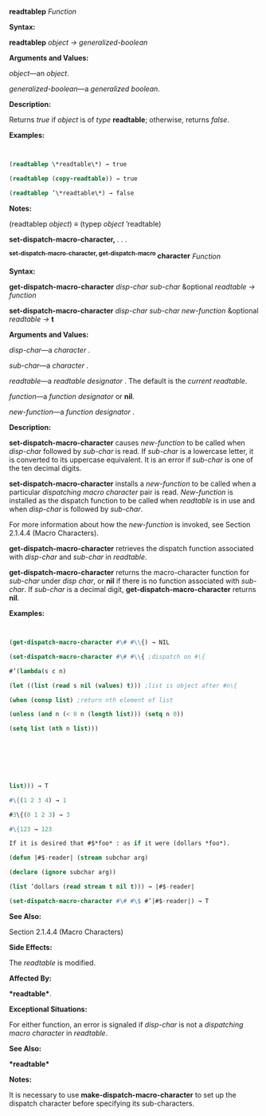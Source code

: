 **readtablep** *Function* 



**Syntax:** 



**readtablep** *object → generalized-boolean* 



**Arguments and Values:** 



*object*—an *object*. 



*generalized-boolean*—a *generalized boolean*. 



**Description:** 



Returns *true* if *object* is of *type* **readtable**; otherwise, returns *false*. 



**Examples:**
```lisp
 

(readtablep \*readtable\*) → true 

(readtablep (copy-readtable)) → true 

(readtablep ’\*readtable\*) → false 


```
**Notes:** 



(readtablep *object*) *≡* (typep *object* ’readtable) 







 



 



**set-dispatch-macro-character,** *. . .* 



**<sup>set-dispatch-macro-character, get-dispatch-macro</sup> character** <i>Function</i> 



**Syntax:** 



**get-dispatch-macro-character** *disp-char sub-char* &amp;optional *readtable → function* 



**set-dispatch-macro-character** *disp-char sub-char new-function* &amp;optional *readtable →* **t** 



**Arguments and Values:** 



*disp-char*—a *character* . 



*sub-char*—a *character* . 



*readtable*—a *readtable designator* . The default is the *current readtable*. 



*function*—a *function designator* or **nil**. 



*new-function*—a *function designator* . 



**Description:** 



**set-dispatch-macro-character** causes *new-function* to be called when *disp-char* followed by *sub-char* is read. If *sub-char* is a lowercase letter, it is converted to its uppercase equivalent. It is an error if *sub-char* is one of the ten decimal digits. 



**set-dispatch-macro-character** installs a *new-function* to be called when a particular *dispatching macro character* pair is read. *New-function* is installed as the dispatch function to be called when *readtable* is in use and when *disp-char* is followed by *sub-char*. 



For more information about how the *new-function* is invoked, see Section 2.1.4.4 (Macro Characters). 



**get-dispatch-macro-character** retrieves the dispatch function associated with *disp-char* and *sub-char* in *readtable*. 



**get-dispatch-macro-character** returns the macro-character function for *sub-char* under *disp char*, or **nil** if there is no function associated with *sub-char*. If *sub-char* is a decimal digit, **get-dispatch-macro-character** returns **nil**. 



**Examples:**
```lisp
 

(get-dispatch-macro-character #\# #\\{) → NIL 

(set-dispatch-macro-character #\# #\\{ ;dispatch on #\{ 

#’(lambda(s c n) 

(let ((list (read s nil (values) t))) ;list is object after #n\{ 

(when (consp list) ;return nth element of list 

(unless (and n (< 0 n (length list))) (setq n 0)) 

(setq list (nth n list))) 



 

 

list))) → T 

#\{(1 2 3 4) → 1 

#3\{(0 1 2 3) → 3 

#\{123 → 123 

If it is desired that #$*foo* : as if it were (dollars *foo*). 

(defun |#$-reader| (stream subchar arg) 

(declare (ignore subchar arg)) 

(list ’dollars (read stream t nil t))) → |#$-reader| 

(set-dispatch-macro-character #\# #\$ #’|#$-reader|) → T 


```
**See Also:** 



Section 2.1.4.4 (Macro Characters) 



**Side Effects:** 



The *readtable* is modified. 



**Affected By:** 



**\*readtable\***. 



**Exceptional Situations:** 



For either function, an error is signaled if *disp-char* is not a *dispatching macro character* in *readtable*. 



**See Also:** 



**\*readtable\*** 



**Notes:** 



It is necessary to use **make-dispatch-macro-character** to set up the dispatch character before specifying its sub-characters. 



